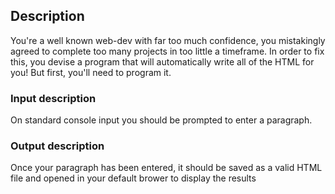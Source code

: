 ## Description
You're a well known web-dev with far too much confidence, you mistakingly 
agreed to complete too many projects in too little a timeframe. In order to 
fix this, you devise a program that will automatically write all of the HTML
 for you!
But first, you'll need to program it.

### Input description
On standard console input you should be prompted to enter a paragraph.

### Output description
Once your paragraph has been entered, it should be saved as a valid HTML file and opened in your default brower to display the results
